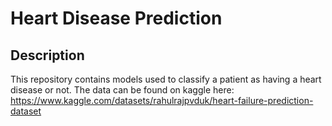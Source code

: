 # Heart Disease Prediction

## Description

This repository contains models used to classify a patient as having a heart disease or not. The data can be found on kaggle here: https://www.kaggle.com/datasets/rahulrajpvduk/heart-failure-prediction-dataset
